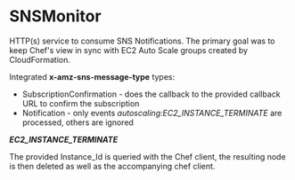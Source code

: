 SNSMonitor
==========

HTTP(s) service to consume SNS Notifications. The primary goal was to keep Chef's view in sync with EC2 Auto Scale groups created by CloudFormation.

Integrated **x-amz-sns-message-type** types:

* SubscriptionConfirmation - does the callback to the provided callback URL to confirm the subscription
* Notification - only events *autoscaling:EC2_INSTANCE_TERMINATE* are processed, others are ignored

**_EC2_INSTANCE_TERMINATE_**

The provided Instance_Id is queried with the Chef client, the resulting node is then deleted as well as the accompanying chef client. 
